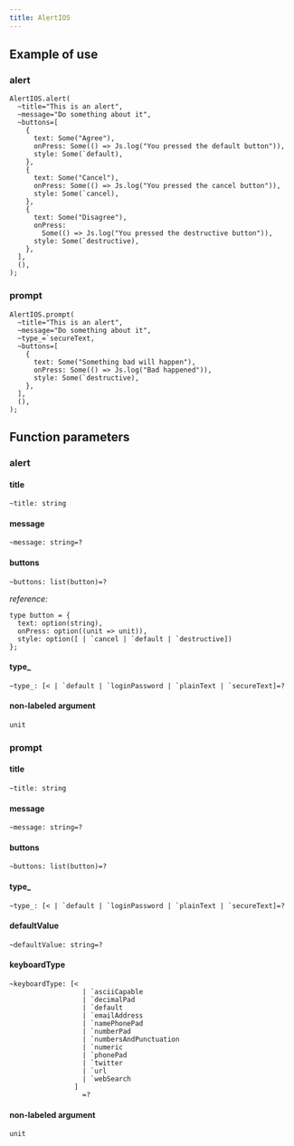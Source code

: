 ```yaml
---
title: AlertIOS
---
```


## Example of use

### alert

```reason
AlertIOS.alert(
  ~title="This is an alert",
  ~message="Do something about it",
  ~buttons=[
    {
      text: Some("Agree"),
      onPress: Some(() => Js.log("You pressed the default button")),
      style: Some(`default),
    },
    {
      text: Some("Cancel"),
      onPress: Some(() => Js.log("You pressed the cancel button")),
      style: Some(`cancel),
    },
    {
      text: Some("Disagree"),
      onPress:
        Some(() => Js.log("You pressed the destructive button")),
      style: Some(`destructive),
    },
  ],
  (),
);
```

### prompt

```reason
AlertIOS.prompt(
  ~title="This is an alert",
  ~message="Do something about it",
  ~type_=`secureText,
  ~buttons=[
    {
      text: Some("Something bad will happen"),
      onPress: Some(() => Js.log("Bad happened")),
      style: Some(`destructive),
    },
  ],
  (),
);
```

## Function parameters

### alert

#### title

```reason
~title: string
```

#### message

```reason
~message: string=?
```

#### buttons

```reason
~buttons: list(button)=?
```

_reference:_

```reason
type button = {
  text: option(string),
  onPress: option((unit => unit)),
  style: option([ | `cancel | `default | `destructive])
};
```

#### type\_

```reason
~type_: [< | `default | `loginPassword | `plainText | `secureText]=?
```

#### non-labeled argument

```reason
unit
```

### prompt

#### title

```reason
~title: string
```

#### message

```reason
~message: string=?
```

#### buttons

```reason
~buttons: list(button)=?
```

#### type\_

```reason
~type_: [< | `default | `loginPassword | `plainText | `secureText]=?
```

#### defaultValue

```reason
~defaultValue: string=?
```

#### keyboardType

```reason
~keyboardType: [<
                  | `asciiCapable
                  | `decimalPad
                  | `default
                  | `emailAddress
                  | `namePhonePad
                  | `numberPad
                  | `numbersAndPunctuation
                  | `numeric
                  | `phonePad
                  | `twitter
                  | `url
                  | `webSearch
                ]
                  =?
```

#### non-labeled argument

```reason
unit
```

